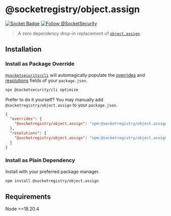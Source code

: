 # @socketregistry/object.assign

[![Socket Badge](https://socket.dev/api/badge/npm/package/@socketregistry/object.assign)](https://socket.dev/npm/package/@socketregistry/object.assign)
[![Follow @SocketSecurity](https://img.shields.io/twitter/follow/SocketSecurity?style=social)](https://twitter.com/SocketSecurity)

> A zero dependency drop-in replacement of
> [`object.assign`](https://www.npmjs.com/package/object.assign).

## Installation

### Install as Package Override

[`@socketsecurity/cli`](https://www.npmjs.com/package/@socketsecurity/cli) will
automagically populate the
[overrides](https://docs.npmjs.com/cli/v9/configuring-npm/package-json#overrides)
and [resolutions](https://yarnpkg.com/configuration/manifest#resolutions) fields
of your `package.json`.

```sh
npx @socketsecurity/cli optimize
```

Prefer to do it yourself? You may manually add `@socketregistry/object.assign`
to your `package.json`.

```json
{
  "overrides": {
    "@socketregistry/object.assign": "npm:@socketregistry/object.assign@^1"
  },
  "resolutions": {
    "@socketregistry/object.assign": "npm:@socketregistry/object.assign@^1"
  }
}
```

### Install as Plain Dependency

Install with your preferred package manager.

```sh
npm install @socketregistry/object.assign
```

## Requirements

Node &gt;=18.20.4

